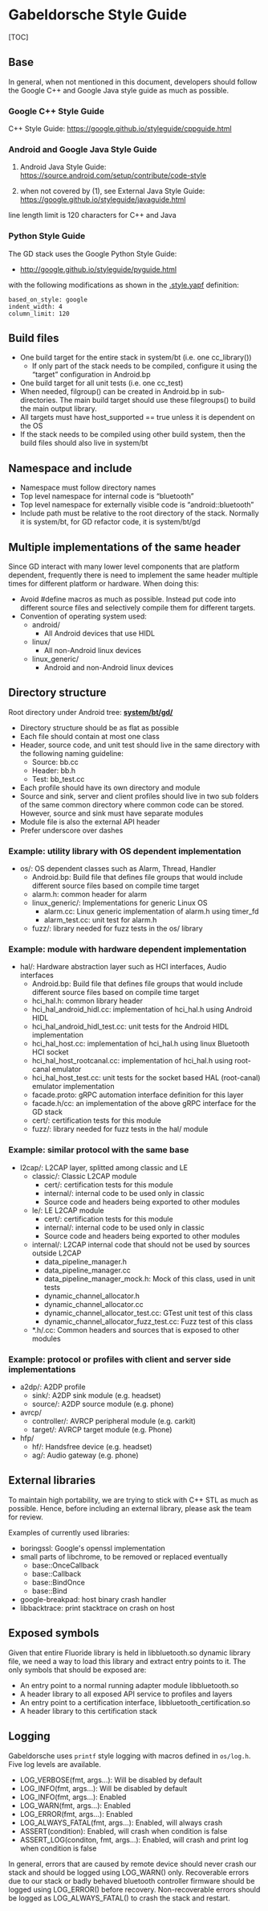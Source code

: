 # Gabeldorsche Style Guide

[TOC]

## Base

In general, when not mentioned in this document, developers should follow the
Google C++ and Google Java style guide as much as possible.

### Google C++ Style Guide

C++ Style Guide: https://google.github.io/styleguide/cppguide.html

### Android and Google Java Style Guide

1.  Android Java Style Guide:
    https://source.android.com/setup/contribute/code-style

2.  when not covered by (1), see External Java Style Guide:
    https://google.github.io/styleguide/javaguide.html

line length limit is 120 characters for C++ and Java

### Python Style Guide

The GD stack uses the Google Python Style Guide:

*   http://google.github.io/styleguide/pyguide.html

with the following modifications as shown in the
[.style.yapf](https://android.googlesource.com/platform/system/bt/+/refs/heads/master/.style.yapf) definition:

```yapf
based_on_style: google
indent_width: 4
column_limit: 120
```

## Build files

*   One build target for the entire stack in system/bt (i.e. one cc_library())
    *   If only part of the stack needs to be compiled, configure it using the
        “target” configuration in Android.bp
*   One build target for all unit tests (i.e. one cc_test)
*   When needed, filgroup() can be created in Android.bp in sub-directories. The
    main build target should use these filegroups() to build the main output
    library.
*   All targets must have host_supported == true unless it is dependent on the
    OS
*   If the stack needs to be compiled using other build system, then the build
    files should also live in system/bt

## Namespace and include

*   Namespace must follow directory names
*   Top level namespace for internal code is “bluetooth”
*   Top level namespace for externally visible code is “android::bluetooth”
*   Include path must be relative to the root directory of the stack. Normally
    it is system/bt, for GD refactor code, it is system/bt/gd

## Multiple implementations of the same header

Since GD interact with many lower level components that are platform dependent,
frequently there is need to implement the same header multiple times for
different platform or hardware. When doing this:

*   Avoid #define macros as much as possible. Instead put code into different
    source files and selectively compile them for different targets.
*   Convention of operating system used:
    *   android/
        *   All Android devices that use HIDL
    *   linux/
        *   All non-Android linux devices
    *   linux_generic/
        *   Android and non-Android linux devices

## Directory structure

Root directory under Android tree:
[**system/bt/gd/**](https://android.googlesource.com/platform/system/bt/+/refs/heads/master/gd/)

*   Directory structure should be as flat as possible
*   Each file should contain at most one class
*   Header, source code, and unit test should live in the same directory with
    the following naming guideline:
    *   Source: bb.cc
    *   Header: bb.h
    *   Test: bb_test.cc
*   Each profile should have its own directory and module
*   Source and sink, server and client profiles should live in two sub folders
    of the same common directory where common code can be stored. However,
    source and sink must have separate modules
*   Module file is also the external API header
*   Prefer underscore over dashes

### Example: utility library with OS dependent implementation

*   os/: OS dependent classes such as Alarm, Thread, Handler
    *   Android.bp: Build file that defines file groups that would include
        different source files based on compile time target
    *   alarm.h: common header for alarm
    *   linux_generic/: Implementations for generic Linux OS
        *   alarm.cc: Linux generic implementation of alarm.h using timer_fd
        *   alarm_test.cc: unit test for alarm.h
    *   fuzz/: library needed for fuzz tests in the os/ library

### Example: module with hardware dependent implementation

*   hal/: Hardware abstraction layer such as HCI interfaces, Audio interfaces
    *   Android.bp: Build file that defines file groups that would include
        different source files based on compile time target
    *   hci_hal.h: common library header
    *   hci_hal_android_hidl.cc: implementation of hci_hal.h using Android HIDL
    *   hci_hal_android_hidl_test.cc: unit tests for the Android HIDL
        implementation
    *   hci_hal_host.cc: implementation of hci_hal.h using linux Bluetooth HCI
        socket
    *   hci_hal_host_rootcanal.cc: implementation of hci_hal.h using root-canal
        emulator
    *   hci_hal_host_test.cc: unit tests for the socket based HAL (root-canal)
        emulator implementation
    *   facade.proto: gRPC automation interface definition for this layer
    *   facade.h/cc: an implementation of the above gRPC interface for the GD
        stack
    *   cert/: certification tests for this module
    *   fuzz/: library needed for fuzz tests in the hal/ module

### Example: similar protocol with the same base

*   l2cap/: L2CAP layer, splitted among classic and LE
    *   classic/: Classic L2CAP module
        *   cert/: certification tests for this module
        *   internal/: internal code to be used only in classic
        *   Source code and headers being exported to other modules
    *   le/: LE L2CAP module
        *   cert/: certification tests for this module
        *   internal/: internal code to be used only in classic
        *   Source code and headers being exported to other modules
    *   internal/: L2CAP internal code that should not be used by sources
        outside L2CAP
        *   data_pipeline_manager.h
        *   data_pipeline_manager.cc
        *   data_pipeline_manager_mock.h: Mock of this class, used in unit tests
        *   dynamic_channel_allocator.h
        *   dynamic_channel_allocator.cc
        *   dynamic_channel_allocator_test.cc: GTest unit test of this class
        *   dynamic_channel_allocator_fuzz_test.cc: Fuzz test of this class
    *   *.h/.cc: Common headers and sources that is exposed to other modules

### Example: protocol or profiles with client and server side implementations

*   a2dp/: A2DP profile
    *   sink/: A2DP sink module (e.g. headset)
    *   source/: A2DP source module (e.g. phone)
*   avrcp/
    *   controller/: AVRCP peripheral module (e.g. carkit)
    *   target/: AVRCP target module (e.g. Phone)
*   hfp/
    *   hf/: Handsfree device (e.g. headset)
    *   ag/: Audio gateway (e.g. phone)

## External libraries

To maintain high portability, we are trying to stick with C++ STL as much as
possible. Hence, before including an external library, please ask the team for
review.

Examples of currently used libraries:

*   boringssl: Google's openssl implementation
*   small parts of libchrome, to be removed or replaced eventually
    *   base::OnceCallback
    *   base::Callback
    *   base::BindOnce
    *   base::Bind
*   google-breakpad: host binary crash handler
*   libbacktrace: print stacktrace on crash on host

## Exposed symbols

Given that entire Fluoride library is held in libbluetooth.so dynamic library
file, we need a way to load this library and extract entry points to it. The
only symbols that should be exposed are:

*   An entry point to a normal running adapter module libbluetooth.so
*   A header library to all exposed API service to profiles and layers
*   An entry point to a certification interface, libbluetooth\_certification.so
*   A header library to this certification stack

## Logging

Gabeldorsche uses `printf` style logging with macros defined in `os/log.h`. Five
log levels are available.

*   LOG_VERBOSE(fmt, args...): Will be disabled by default
*   LOG_INFO(fmt, args...): Will be disabled by default
*   LOG_INFO(fmt, args...): Enabled
*   LOG_WARN(fmt, args...): Enabled
*   LOG_ERROR(fmt, args...): Enabled
*   LOG_ALWAYS_FATAL(fmt, args...): Enabled, will always crash
*   ASSERT(condition): Enabled, will crash when condition is false
*   ASSERT_LOG(conditon, fmt, args...): Enabled, will crash and print log when
    condition is false

In general, errors that are caused by remote device should never crash our stack
and should be logged using LOG_WARN() only. Recoverable errors due to our stack
or badly behaved bluetooth controller firmware should be logged using
LOG_ERROR() before recovery. Non-recoverable errors should be logged as
LOG_ALWAYS_FATAL() to crash the stack and restart.
